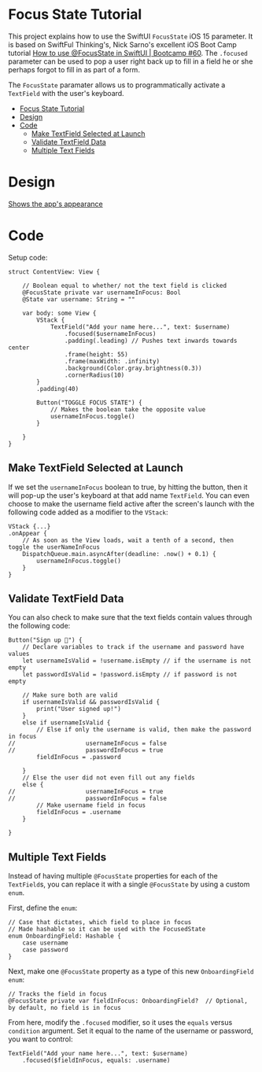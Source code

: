 #  Focus State Tutorial
This project explains how to use the SwiftUI `FocusState` iOS 15 parameter. It is based on SwiftFul Thinking's, Nick Sarno's excellent 
iOS Boot Camp tutorial
[How to use @FocusState in SwiftUI | Bootcamp #60](https://www.youtube.com/watch?v=9OC8e0OULBg). The `.focused` parameter can be used
to pop a user right back up to fill in a field he or she perhaps forgot to fill in as part of a form.

The `FocusState` paramater allows us to programmatically activate a `TextField` with the user's keyboard.

- [Focus State Tutorial](#focus-state-tutorial)
- [Design](#design)
- [Code](#code)
  - [Make TextField Selected at Launch](#make-textfield-selected-at-launch)
  - [Validate TextField Data](#validate-textfield-data)
  - [Multiple Text Fields](#multiple-text-fields)

# Design
[Shows the app's appearance](img/design.png)

# Code
Setup code:
```
struct ContentView: View {
    
    // Boolean equal to whether/ not the text field is clicked
    @FocusState private var usernameInFocus: Bool
    @State var username: String = ""
    
    var body: some View {
        VStack {
            TextField("Add your name here...", text: $username)
                .focused($usernameInFocus)
                .padding(.leading) // Pushes text inwards towards center
                .frame(height: 55)
                .frame(maxWidth: .infinity)
                .background(Color.gray.brightness(0.3))
                .cornerRadius(10)
        }
        .padding(40)
        
        Button("TOGGLE FOCUS STATE") {
            // Makes the boolean take the opposite value
            usernameInFocus.toggle()
        }
        
    }
}
```

## Make TextField Selected at Launch
If we set the `usernameInFocus` boolean to true, by hitting the button, then it will pop-up the user's keyboard at that add name `TextField`.
You can even choose to make the username field active after the screen's launch with the following code added as a modifier to the `VStack`:
```
VStack {...}
.onAppear {
    // As soon as the View loads, wait a tenth of a second, then toggle the userNameInFocus
    DispatchQueue.main.asyncAfter(deadline: .now() + 0.1) {
        usernameInFocus.toggle()
    }
}
```

## Validate TextField Data
You can also check to make sure that the text fields contain values through the following code:
```
Button("Sign up 🚀") {
    // Declare variables to track if the username and password have values
    let usernameIsValid = !username.isEmpty // if the username is not empty
    let passwordIsValid = !password.isEmpty // if password is not empty
    
    // Make sure both are valid
    if usernameIsValid && passwordIsValid {
        print("User signed up!")
    }
    else if usernameIsValid {
        // Else if only the username is valid, then make the password in focus
//                    usernameInFocus = false
//                    passwordInFocus = true
        fieldInFocus = .password
    
    }
    // Else the user did not even fill out any fields
    else {
//                    usernameInFocus = true
//                    passwordInFocus = false
        // Make username field in focus
        fieldInFocus = .username
    }

}
```

## Multiple Text Fields
Instead of having multiple `@FocusState` properties for each of the `TextField`s, you can replace it with a single `@FocusState`
by using a custom `enum`. 

First, define the `enum`:
```
// Case that dictates, which field to place in focus
// Made hashable so it can be used with the FocusedState
enum OnboardingField: Hashable {
    case username
    case password
}
```
Next, make one `@FocusState` property as a type of this new `OnboardingField enum`:
```
// Tracks the field in focus
@FocusState private var fieldInFocus: OnboardingField?  // Optional, by default, no field is in focus
```
From here, modify the `.focused` modifier, so it uses the `equals` versus `condition` argument. Set it equal to the name
of the username or password, you want to control:
```
TextField("Add your name here...", text: $username)
    .focused($fieldInFocus, equals: .username)
```



